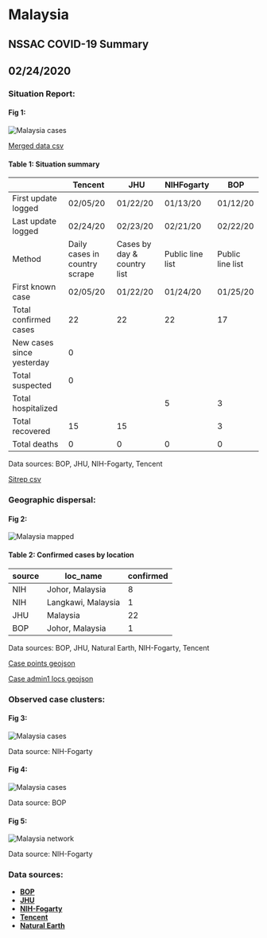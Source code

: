# Malaysia
## NSSAC COVID-19 Summary
## 02/24/2020



### Situation Report:
#### Fig 1:
![Malaysia cases](../merged_histories/Malaysia_merged_histories.png)

[Merged data csv](https://github.com/SchlittDataSci/SchlittDataSci.github.io/blob/master/data/tables/Malaysia_merged_daily.csv)

#### Table 1: Situation summary


|                           | Tencent                       | JHU                         | NIHFogarty       | BOP              |
|---------------------------|-------------------------------|-----------------------------|------------------|------------------|
| First update logged       | 02/05/20                      | 01/22/20                    | 01/13/20         | 01/12/20         |
| Last update logged        | 02/24/20                      | 02/23/20                    | 02/21/20         | 02/22/20         |
| Method                    | Daily cases in country scrape | Cases by day & country list | Public line list | Public line list |
| First known case          | 02/05/20                      | 01/22/20                    | 01/24/20         | 01/25/20         |
| Total confirmed cases     | 22                            | 22                          | 22               | 17               |
| New cases since yesterday | 0                             |                             |                  |                  |
| Total suspected           | 0                             |                             |                  |                  |
| Total hospitalized        |                               |                             | 5                | 3                |
| Total recovered           | 15                            | 15                          |                  | 3                |
| Total deaths              | 0                             | 0                           | 0                | 0                |

Data sources: BOP, JHU, NIH-Fogarty, Tencent


[Sitrep csv](https://github.com/SchlittDataSci/SchlittDataSci.github.io/blob/master/data/tables/Malaysia_sitrep.csv)

### Geographic dispersal:
#### Fig 2:
![Malaysia mapped](../case_locs/Malaysia_case_locs.png)

#### Table 2: Confirmed cases by location


| source   | loc_name           |   confirmed |
|----------|--------------------|-------------|
| NIH      | Johor, Malaysia    |           8 |
| NIH      | Langkawi, Malaysia |           1 |
| JHU      | Malaysia           |          22 |
| BOP      | Johor, Malaysia    |           1 |

Data sources: BOP, JHU, Natural Earth, NIH-Fogarty, Tencent


[Case points geojson](https://github.com/SchlittDataSci/SchlittDataSci.github.io/blob/master/data/shapes/Malaysia_case_locs.geojson)

[Case admin1 locs geojson](https://github.com/SchlittDataSci/SchlittDataSci.github.io/blob/master/data/shapes/Malaysia_admin1_locs.geojson)

### Observed case clusters:
#### Fig 3:
![Malaysia cases](../cluster_analysis/Malaysia_imported_cases_NIHFogarty.png)



Data source: NIH-Fogarty


#### Fig 4:
![Malaysia cases](../cluster_analysis/Malaysia_imported_cases_BOP.png)



Data source: BOP


#### Fig 5:
![Malaysia network](../autochthonous_networks/Malaysia_network.png)



Data source: NIH-Fogarty


### Data sources:
* **[BOP](https://github.com/beoutbreakprepared/nCoV2019)**
* **[JHU](https://github.com/CSSEGISandData/COVID-19)** 
* **[NIH-Fogarty](https://docs.google.com/spreadsheets/d/1jS24DjSPVWa4iuxuD4OAXrE3QeI8c9BC1hSlqr-NMiU/edit#gid=1187587451)** 
* **[Tencent](https://news.qq.com/zt2020/page/feiyan.htm)**
* **[Natural Earth](https://www.naturalearthdata.com/forums/forum/natural-earth-map-data/cultural-vectors/admin-1-states-provinces-and-their-boundaries/)**

<!-- Global site tag (gtag.js) - Google Analytics -->
<script async src="https://www.googletagmanager.com/gtag/js?id=UA-158816269-1"></script>
<script>
  window.dataLayer = window.dataLayer || [];
  function gtag(){dataLayer.push(arguments);}
  gtag('js', new Date());

  gtag('config', 'UA-158816269-1');
</script>